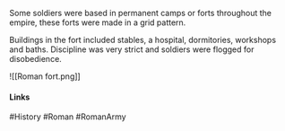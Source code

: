 Some soldiers were based in permanent camps or forts throughout the empire, these forts were made in a grid pattern.

Buildings in the fort included stables, a hospital, dormitories, workshops and baths. Discipline was very strict and soldiers were flogged for disobedience.

![[Roman fort.png]]

#### Links
#History #Roman #RomanArmy